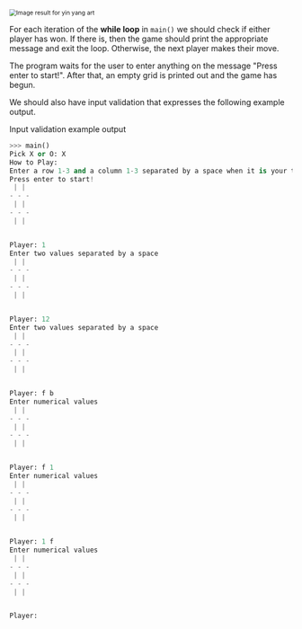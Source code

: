 <!--title={Utilizing all your functions}-->

<!--badges={Python:80,Software Engineering:35,Creative Thinker:20}-->

<!--concepts={WhileLoops.mdx, IfStatements.mdx, SlicingLists.mdx}-->

<img src="https://live.staticflickr.com/2569/4229648266_de7dcddafa_z.jpg" alt="Image result for yin yang art" style="zoom:75%;" />

For each iteration of the **while loop** in `main()` we should check if either player has won. If there is, then the game should print the appropriate message and exit the loop. Otherwise, the next player makes their move. 

The program waits for the user to enter anything on the message "Press enter to start!". After that, an empty grid is printed out and the game has begun.

We should also have input validation that expresses the following example output.

Input validation example output

```python
>>> main()
Pick X or O: X
How to Play:
Enter a row 1-3 and a column 1-3 separated by a space when it is your turn!
Press enter to start!
 | | 
- - -
 | | 
- - -
 | | 


Player: 1
Enter two values separated by a space
 | | 
- - -
 | | 
- - -
 | | 


Player: 12
Enter two values separated by a space
 | | 
- - -
 | | 
- - -
 | | 


Player: f b
Enter numerical values
 | | 
- - -
 | | 
- - -
 | | 


Player: f 1
Enter numerical values
 | | 
- - -
 | | 
- - -
 | | 


Player: 1 f
Enter numerical values
 | | 
- - -
 | | 
- - -
 | | 


Player: 
```

